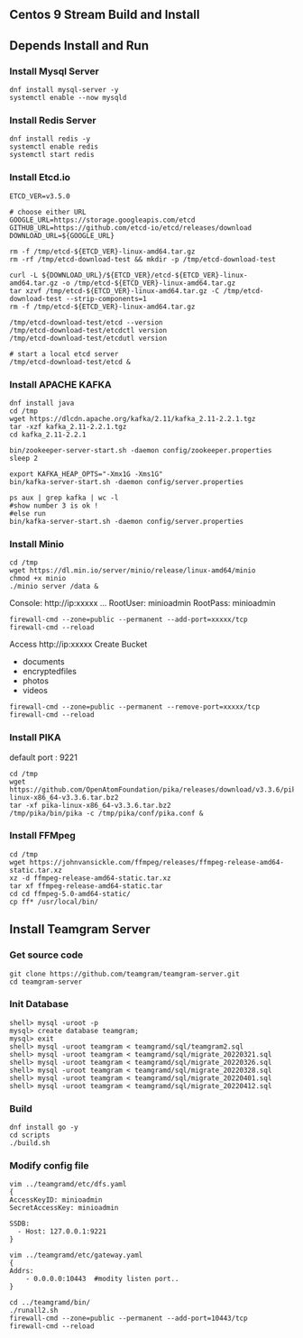 ## Centos 9 Stream Build and Install 

## Depends Install and Run

### Install Mysql Server 
```
dnf install mysql-server -y
systemctl enable --now mysqld
```

### Install Redis Server 
```
dnf install redis -y
systemctl enable redis
systemctl start redis
```

### Install Etcd.io 
```
ETCD_VER=v3.5.0

# choose either URL
GOOGLE_URL=https://storage.googleapis.com/etcd
GITHUB_URL=https://github.com/etcd-io/etcd/releases/download
DOWNLOAD_URL=${GOOGLE_URL}

rm -f /tmp/etcd-${ETCD_VER}-linux-amd64.tar.gz
rm -rf /tmp/etcd-download-test && mkdir -p /tmp/etcd-download-test

curl -L ${DOWNLOAD_URL}/${ETCD_VER}/etcd-${ETCD_VER}-linux-amd64.tar.gz -o /tmp/etcd-${ETCD_VER}-linux-amd64.tar.gz
tar xzvf /tmp/etcd-${ETCD_VER}-linux-amd64.tar.gz -C /tmp/etcd-download-test --strip-components=1
rm -f /tmp/etcd-${ETCD_VER}-linux-amd64.tar.gz

/tmp/etcd-download-test/etcd --version
/tmp/etcd-download-test/etcdctl version
/tmp/etcd-download-test/etcdutl version
```
```
# start a local etcd server
/tmp/etcd-download-test/etcd &
```

### Install APACHE KAFKA
```
dnf install java
cd /tmp
wget https://dlcdn.apache.org/kafka/2.11/kafka_2.11-2.2.1.tgz
tar -xzf kafka_2.11-2.2.1.tgz
cd kafka_2.11-2.2.1

```
```
bin/zookeeper-server-start.sh -daemon config/zookeeper.properties
sleep 2

export KAFKA_HEAP_OPTS="-Xmx1G -Xms1G"
bin/kafka-server-start.sh -daemon config/server.properties
```
```
ps aux | grep kafka | wc -l
#show number 3 is ok !
#else run 
bin/kafka-server-start.sh -daemon config/server.properties
```

### Install Minio 
```
cd /tmp
wget https://dl.min.io/server/minio/release/linux-amd64/minio
chmod +x minio
./minio server /data &
```
Console: http://ip:xxxxx ...
RootUser: minioadmin
RootPass: minioadmin
```
firewall-cmd --zone=public --permanent --add-port=xxxxx/tcp
firewall-cmd --reload
```
Access  http://ip:xxxxx
Create Bucket 
 - documents
 - encryptedfiles
 - photos
 - videos
```
firewall-cmd --zone=public --permanent --remove-port=xxxxx/tcp
firewall-cmd --reload
```

### Install PIKA
default port : 9221
```
cd /tmp
wget https://github.com/OpenAtomFoundation/pika/releases/download/v3.3.6/pika-linux-x86_64-v3.3.6.tar.bz2
tar -xf pika-linux-x86_64-v3.3.6.tar.bz2
/tmp/pika/bin/pika -c /tmp/pika/conf/pika.conf &
```
### Install FFMpeg 
```
cd /tmp
wget https://johnvansickle.com/ffmpeg/releases/ffmpeg-release-amd64-static.tar.xz
xz -d ffmpeg-release-amd64-static.tar.xz
tar xf ffmpeg-release-amd64-static.tar
cd cd ffmpeg-5.0-amd64-static/
cp ff* /usr/local/bin/
```

## Install Teamgram Server

### Get source code 
```
git clone https://github.com/teamgram/teamgram-server.git
cd teamgram-server
```

### Init Database 
```
shell> mysql -uroot -p
mysql> create database teamgram;
mysql> exit
shell> mysql -uroot teamgram < teamgramd/sql/teamgram2.sql
shell> mysql -uroot teamgram < teamgramd/sql/migrate_20220321.sql
shell> mysql -uroot teamgram < teamgramd/sql/migrate_20220326.sql
shell> mysql -uroot teamgram < teamgramd/sql/migrate_20220328.sql
shell> mysql -uroot teamgram < teamgramd/sql/migrate_20220401.sql
shell> mysql -uroot teamgram < teamgramd/sql/migrate_20220412.sql
```

### Build
```
dnf install go -y
cd scripts
./build.sh
```

### Modify config file 
```
vim ../teamgramd/etc/dfs.yaml
{
AccessKeyID: minioadmin
SecretAccessKey: minioadmin

SSDB:
  - Host: 127.0.0.1:9221
}

vim ../teamgramd/etc/gateway.yaml
{
Addrs:
    - 0.0.0.0:10443  #modity listen port..
}
```

```
cd ../teamgramd/bin/
./runall2.sh
firewall-cmd --zone=public --permanent --add-port=10443/tcp
firewall-cmd --reload
```


